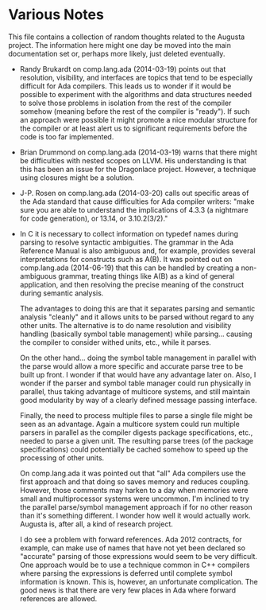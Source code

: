 
Various Notes
=============

This file contains a collection of random thoughts related to the Augusta project. The
information here might one day be moved into the main documentation set or, perhaps more likely,
just deleted eventually.

+ Randy Brukardt on comp.lang.ada (2014-03-19) points out that resolution, visibility, and
  interfaces are topics that tend to be especially difficult for Ada compilers. This leads us to
  wonder if it would be possible to experiment with the algorithms and data structures needed to
  solve those problems in isolation from the rest of the compiler somehow (meaning before the
  rest of the compiler is "ready"). If such an approach were possible it might promote a nice
  modular structure for the compiler or at least alert us to significant requirements before the
  code is too far implemented.

+ Brian Drummond on comp.lang.ada (2014-03-19) warns that there might be difficulties with
  nested scopes on LLVM. His understanding is that this has been an issue for the Dragonlace
  project. However, a technique using closures might be a solution.

+ J-P. Rosen on comp.lang.ada (2014-03-20) calls out specific areas of the Ada standard that
  cause difficulties for Ada compiler writers: "make sure you are able to understand the
  implications of 4.3.3 (a nightmare for code generation), or 13.14, or 3.10.2(3/2)."

+ In C it is necessary to collect information on typedef names during parsing to resolve
  syntactic ambiguities. The grammar in the Ada Reference Manual is also ambiguous and, for
  example, provides several interpretations for constructs such as A(B). It was pointed out on
  comp.lang.ada (2014-06-19) that this can be handled by creating a non-ambiguous grammar,
  treating things like A(B) as a kind of general application, and then resolving the precise
  meaning of the construct during semantic analysis.

  The advantages to doing this are that it separates parsing and semantic analysis "cleanly" and
  it allows units to be parsed without regard to any other units. The alternative is to do name
  resolution and visibility handling (basically symbol table management) while parsing...
  causing the compiler to consider withed units, etc., while it parses.

  On the other hand... doing the symbol table management in parallel with the parse would allow
  a more specific and accurate parse tree to be built up front. I wonder if that would have any
  advantage later on. Also, I wonder if the parser and symbol table manager could run physically
  in parallel, thus taking advantage of multicore systems, and still maintain good modularity by
  way of a clearly defined message passing interface.

  Finally, the need to process multiple files to parse a single file might be seen as an
  advantage. Again a multicore system could run multiple parsers in parallel as the compiler
  digests package specifications, etc., needed to parse a given unit. The resulting parse trees
  (of the package specifications) could potentially be cached somehow to speed up the processing
  of other units.

  On comp.lang.ada it was pointed out that "all" Ada compilers use the first approach and that
  doing so saves memory and reduces coupling. However, those comments may harken to a day when
  memories were small and multiprocessor systems were uncommon. I'm inclined to try the parallel
  parse/symbol management approach if for no other reason than it's something different. I
  wonder how well it would actually work. Augusta is, after all, a kind of research project.

  I do see a problem with forward references. Ada 2012 contracts, for example, can make use of
  names that have not yet been declared so "accurate" parsing of those expressions would seem to
  be very difficult. One approach would be to use a technique common in C++ compilers where
  parsing the expressions is deferred until complete symbol information is known. This is,
  however, an unfortunate complication. The good news is that there are very few places in Ada
  where forward references are allowed.
